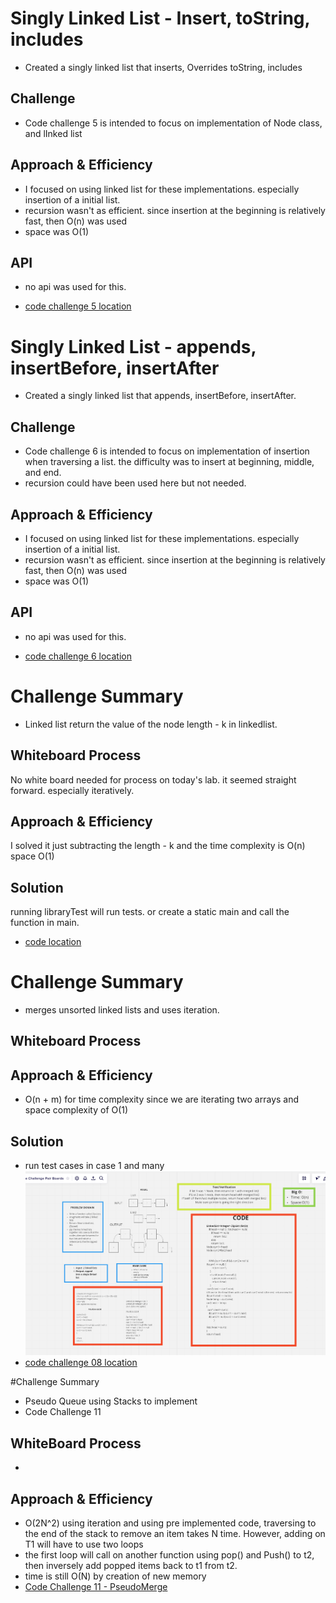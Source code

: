 # Singly Linked List - Insert, toString, includes
- Created a singly linked list that inserts, Overrides toString, includes

## Challenge
- Code challenge 5 is intended to focus on implementation of Node class, and lInked list

## Approach & Efficiency
- I focused on using linked list for these implementations. especially insertion of a initial list.
- recursion wasn't as efficient. since insertion at the beginning is relatively fast, then O(n) was used
- space was O(1)

## API
- no api was used for this.

- [code challenge 5 location](app/src/main/java/linked/list)
# Singly Linked List - appends, insertBefore, insertAfter
- Created a singly linked list that appends, insertBefore, insertAfter.

## Challenge
- Code challenge 6 is intended to focus on implementation of insertion when traversing a list. the difficulty was to insert at beginning, middle, and end.
- recursion could have been used here but not needed.

## Approach & Efficiency
- I focused on using linked list for these implementations. especially insertion of a initial list.
- recursion wasn't as efficient. since insertion at the beginning is relatively fast, then O(n) was used
- space was O(1)

## API
- no api was used for this.

- [code challenge 6 location](app/src/main/java/linked/list)

# Challenge Summary
- Linked list return the value of the node  length - k in linkedlist.

## Whiteboard Process
No white board needed for process on today's lab. it seemed straight forward. especially iteratively.

## Approach & Efficiency
I solved it just subtracting the length - k and the time complexity is O(n) space O(1)
## Solution
running libraryTest will run tests. or create a static main and call the function in main.

- [code location](app/src/main/java/linked/list)

# Challenge Summary
- merges unsorted linked lists and uses iteration.
## Whiteboard Process
<!-- Embedded whiteboard image -->

## Approach & Efficiency
- O(n + m) for time complexity since we are iterating two arrays and space complexity of O(1)
## Solution
- run test cases in case 1 and many
 ![](../datastructures/Public/Code-Challenge-08.png)
- [code challenge 08 location](app/src/main/java/linked/list)


#Challenge Summary
- Pseudo Queue using Stacks to implement
- Code Challenge 11
## WhiteBoard Process
-
## Approach & Efficiency
- O(2N^2) using iteration and using pre implemented code, traversing to the end of the stack to remove an item takes N time. However, adding on T1 will have to use two loops
- the first loop will call on another function using pop() and Push() to t2, then inversely add popped items back to t1 from t2.
- time is still O(N) by creation of new memory
- [Code Challenge 11 - PseudoMerge](../datastructures/lib/src/main/java/datastructures/queue/PseudoQueue.java)


